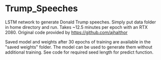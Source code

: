 # Trump_Speeches
LSTM network to generate Donald Trump speeches.
Simply put data folder in home directory and run. Takes ~12.5 minutes per epoch with an RTX 2080. Original code provided by https://github.com/ajhalthor

Saved model and weights after 30 epochs of training are available in the "saved weights" folder. The model can be used to generate them without additional training. See code for required seed length for predict function.
